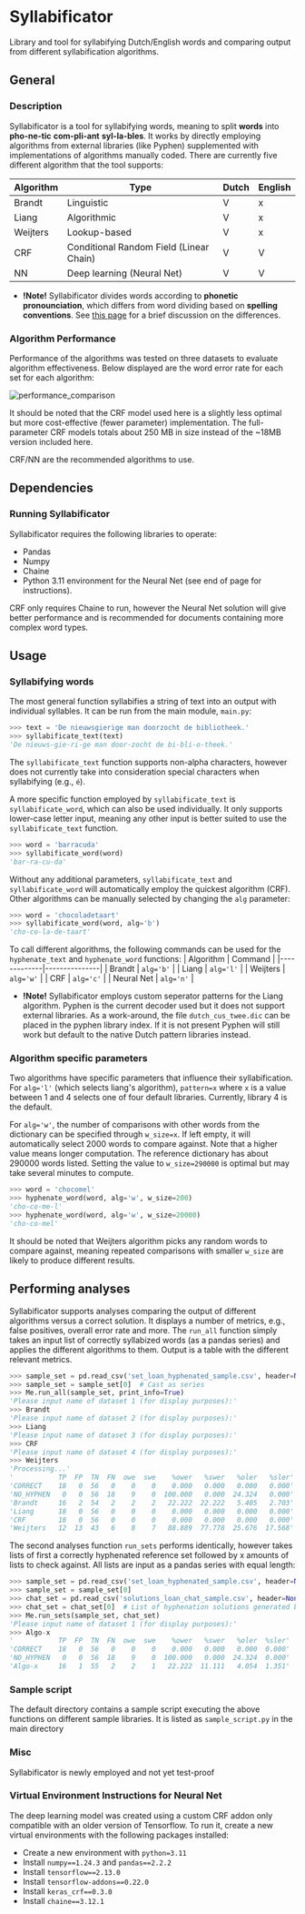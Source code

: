 # Syllabificator

Library and tool for syllabifying Dutch/English words and comparing output from different syllabification algorithms.

## General
### Description

Syllabificator is a tool for syllabifying words, meaning to split **words** into **pho-ne-tic** **com-pli-ant** **syl-la-bles**. It works
by directly employing algorithms from external libraries (like Pyphen) supplemented with implementations of algorithms manually coded.
There are currently five different algorithm that the tool supports:

| Algorithm   | Type          | Dutch | English |
|-------------|---------------|-------|---------|
| Brandt      | Linguistic    | V     | x       |
| Liang       | Algorithmic   | V     | x       |
| Weijters    | Lookup-based  | V     | x       |
| CRF         | Conditional Random Field (Linear Chain)  | V     | V       |
| NN          | Deep learning (Neural Net)    | V     | V       |

* **!Note!** Syllabificator divides words according to **phonetic pronounciation**, which differs from word dividing based on **spelling conventions**.
See [this page](https://new.reddit.com/r/asklinguistics/comments/1elahiq/what_is_the_point_of_hyphenations_in_dictionaries/) for a brief discussion on the differences.

### Algorithm Performance

Performance of the algorithms was tested on three datasets to evaluate algorithm effectiveness. Below displayed are the word error rate for each set for each algorithm:

![performance_comparison](https://github.com/user-attachments/assets/904c47ff-ebf8-4e47-b673-480449a8bf32)

It should be noted that the CRF model used here is a slightly less optimal but more cost-effective (fewer parameter) implementation. The full-parameter CRF
models totals about 250 MB in size instead of the ~18MB version included here. 

CRF/NN are the recommended algorithms to use.

## Dependencies
### Running Syllabificator

Syllabificator requires the following libraries to operate:
* Pandas
* Numpy
* Chaine
* Python 3.11 environment for the Neural Net (see end of page for instructions).

CRF only requires Chaine to run, however the Neural Net solution will give better performance and is recommended for documents containing more complex word types.

## Usage
### Syllabifying words

The most general function syllabifies a string of text into an output with individual syllables. It can be run from the main module,
`main.py`:

```python
>>> text = 'De nieuwsgierige man doorzocht de bibliotheek.'
>>> syllabificate_text(text)
'De nieuws-gie-ri-ge man door-zocht de bi-bli-o-theek.'
```

The `syllabificate_text` function supports non-alpha characters, however does not currently take into consideration special characters
when syllabifying (e.g., `é`).

A more specific function employed by `syllabificate_text` is `syllabificate_word`, which can also be used individually. It only supports
lower-case letter input, meaning any other input is better suited to use the `syllabificate_text` function.

```python
>>> word = 'barracuda'
>>> syllabificate_word(word)
'bar-ra-cu-da'
```
Without any additional parameters, `syllabificate_text` and `syllabificate_word` will automatically employ the quickest algorithm (CRF). 
Other algorithms can be manually selected by changing the `alg` parameter:

```python
>>> word = 'chocoladetaart'
>>> syllabificate_word(word, alg='b')
'cho-co-la-de-taart'
```
To call different algorithms, the following commands can be used for the `hyphenate_text` and `hyphenate_word` functions:
| Algorithm   | Command          |
|-------------|---------------|
| Brandt      | `alg='b'`    |
| Liang       | `alg='l'`   |
| Weijters    | `alg='w'`  |
| CRF         | `alg='c'`  |
| Neural Net  | `alg='n'`  |

* **!Note!**  Syllabificator employs custom seperator patterns for the Liang algorithm. Pyphen is the current decoder used but it does not support external libraries. 
As a work-around, the file `dutch_cus_twee.dic` can be placed in the pyphen library index. If it is not present Pyphen will still work but default to the 
native Dutch pattern libraries instead.

### Algorithm specific parameters

Two algorithms have specific parameters that influence their syllabification. For `alg='l'` (which selects liang's algorithm), `pattern=x` 
where `x` is a value between 1 and 4 selects one of four default libraries. Currently, library 4 is the default.

For `alg='w'`, the number of comparisons with other words from the dictionary can be specified through `w_size=x`. If left empty, it will automatically 
select 2000 words to compare against. Note that a higher value means longer computation. The reference dictionary has about 290000 words listed. 
Setting the value to `w_size=290000` is optimal but may take several minutes to compute.

```python
>>> word = 'chocomel'
>>> hyphenate_word(word, alg='w', w_size=200)
'cho-co-me-l'
>>> hyphenate_word(word, alg='w', w_size=20000)
'cho-co-mel'
```

It should be noted that Weijters algorithm picks any random words to compare against, meaning repeated comparisons with smaller `w_size` are likely to produce
different results.

## Performing analyses

Syllabificator supports analyses comparing the output of different algorithms versus a correct solution. It displays a number of metrics, e.g., 
false positives, overall error rate and more. The `run_all` function simply takes an input list of correctly syllabized words (as a pandas series) 
and applies the different algorithms to them. Output is a table with the different relevant metrics.

```python
>>> sample_set = pd.read_csv('set_loan_hyphenated_sample.csv', header=None)  # .csv containing hyphenated words seperate by break
>>> sample_set = sample_set[0]  # Cast as series
>>> Me.run_all(sample_set, print_info=True)
'Please input name of dataset 1 (for display purposes):'
>>> Brandt
'Please input name of dataset 2 (for display purposes):'
>>> Liang
'Please input name of dataset 3 (for display purposes):'
>>> CRF
'Please input name of dataset 4 (for display purposes):'
>>> Weijters
'Processing...'
'           TP  FP  TN  FN  owe  swe    %ower   %swer   %oler   %sler'
'CORRECT    18   0  56   0    0    0    0.000   0.000   0.000   0.000'
'NO_HYPHEN   0   0  56  18    9    0  100.000   0.000  24.324   0.000'
'Brandt     16   2  54   2    2    2   22.222  22.222   5.405   2.703'
'Liang      18   0  56   0    0    0    0.000   0.000   0.000   0.000'
'CRF        18   0  56   0    0    0    0.000   0.000   0.000   0.000'
'Weijters   12  13  43   6    8    7   88.889  77.778  25.676  17.568'
```
The second analyses function `run_sets` performs identically, however takes lists of first a correctly hyphenated
reference set followed by x amounts of lists to check against. All lists are input as a pandas series with equal length:

```python
>>> sample_set = pd.read_csv('set_loan_hyphenated_sample.csv', header=None) 
>>> sample_set = sample_set[0]
>>> chat_set = pd.read_csv('solutions_loan_chat_sample.csv', header=None)  
>>> chat_set = chat_set[0]  # List of hyphenation solutions generated by an internal or external algorithm
>>> Me.run_sets(sample_set, chat_set)
'Please input name of dataset 1 (for display purposes):'
>>> Algo-x
'           TP  FP  TN  FN  owe  swe    %ower   %swer   %oler  %sler'
'CORRECT    18   0  56   0    0    0    0.000   0.000   0.000  0.000'
'NO_HYPHEN   0   0  56  18    9    0  100.000   0.000  24.324  0.000'
'Algo-x     16   1  55   2    2    1   22.222  11.111   4.054  1.351'
```
### Sample script

The default directory contains a sample script executing the above functions on different sample libraries. It is listed
as `sample_script.py` in the main directory

### Misc

Syllabificator is newly employed and not yet test-proof

### Virtual Environment Instructions for Neural Net

The deep learning model was created using a custom CRF addon only compatible with an older version of Tensorflow. To run it, create a
new virtual environments with the following packages installed:

* Create a new environment with `python=3.11`
* Install `numpy==1.24.3` and `pandas==2.2.2`
* Install `tensorflow==2.13.0`
* Install `tensorflow-addons==0.22.0`
* Install `keras_crf==0.3.0`
* Install `chaine==3.12.1`




